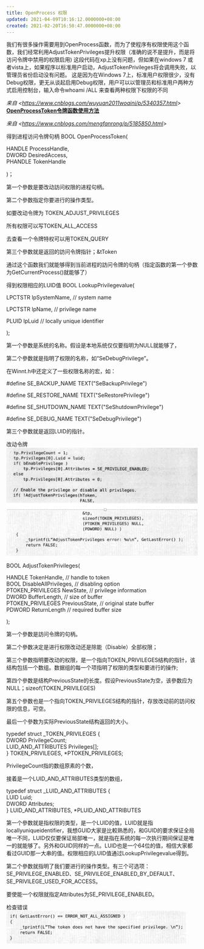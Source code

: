 ```yaml
---
title: OpenProcess 权限
updated: 2021-04-09T10:16:12.0000000+08:00
created: 2021-02-20T16:50:47.0000000+08:00
---
```


我们有很多操作需要用到OpenProcess函数，而为了使程序有权限使用这个函数，我们经常利用AdjustTokenPrivileges提升权限（准确的说不是提升，而是将访问令牌中禁用的权限启用)
这段代码在xp上没有问题，但如果在windows 7 或者vista上，如果程序以标准用户启动，AdjustTokenPrivileges将会调用失败，以管理员省份启动没有问题。
这是因为在Windows 7上，标准用户权限很少，没有Debug权限，更无从谈起启用Debug权限，用户可以以管理员和标准用户两种方式启用控制台，输入命令whoami /ALL
来查看两种权限下权限的不同

*来自 \<<https://www.cnblogs.com/wuyuan2011woaini/p/5340357.html>\>*
[**OpenProcessToken令牌函数使用方法**](https://www.cnblogs.com/mengfanrong/p/5185850.html)

*来自 \<<https://www.cnblogs.com/mengfanrong/p/5185850.html>\>*

得到进程访问令牌句柄
BOOL OpenProcessToken(

HANDLE ProcessHandle,  
DWORD DesiredAccess,  
PHANDLE TokenHandle

)；

第一个參数是要改动訪问权限的进程句柄。

第二个參数指定你要进行的操作类型。

如要改动令牌为 TOKEN_ADJUST_PRIVILEGES

所有权限可以写TOKEN_ALL_ACCESS

去查看一个令牌特权可以用TOKEN_QUERY

第三个參数就是返回的訪问令牌指针；&tToken

通过这个函数我们就能够得到当前进程的訪问令牌的句柄（指定函数的第一个參数为GetCurrentProcess()就能够了）

得到权限相应的LUID值
BOOL LookupPrivilegevalue(

LPCTSTR lpSystemName, // system name

LPCTSTR lpName, // privilege name

PLUID lpLuid // locally unique identifier

);

第一个參数是系统的名称。假设是本地系统仅仅要指明为NULL就能够了，

第二个參数就是指明了权限的名称，如“SeDebugPrivilege”。

在Winnt.h中还定义了一些权限名称的宏，如：

\#define SE_BACKUP_NAME TEXT("SeBackupPrivilege")

\#define SE_RESTORE_NAME TEXT("SeRestorePrivilege")

\#define SE_SHUTDOWN_NAME TEXT("SeShutdownPrivilege")

\#define SE_DEBUG_NAME TEXT("SeDebugPrivilege")

第三个參数就是返回LUID的指针。

改动令牌
![image1](../../../../resources/image1-63.png)

BOOL AdjustTokenPrivileges(

HANDLE TokenHandle, // handle to token  
BOOL DisableAllPrivileges, // disabling option  
PTOKEN_PRIVILEGES NewState, // privilege information  
DWORD BufferLength, // size of buffer  
PTOKEN_PRIVILEGES PreviousState, // original state buffer  
PDWORD ReturnLength // required buffer size

);

第一个參数是訪问令牌的句柄。

第二个參数决定是进行权限改动还是除能（Disable）全部权限；

第三个參数指明要改动的权限，是一个指向TOKEN_PRIVILEGES结构的指针，该结构包括一个数组。数据组的每一个项指明了权限的类型和要进行的操作;

第四个參数是结构PreviousState的长度。假设PreviousState为空，该參数应为NULL；sizeof(TOKEN_PRIVILEGES)

第五个參数也是一个指向TOKEN_PRIVILEGES结构的指针，存放改动前的訪问权限的信息，可空。

最后一个參数为实际PreviousState结构返回的大小。

typedef struct \_TOKEN_PRIVILEGES {  
DWORD PrivilegeCount;  
LUID_AND_ATTRIBUTES Privileges\[\];  
} TOKEN_PRIVILEGES, \*PTOKEN_PRIVILEGES;

PrivilegeCount指的数组原素的个数，

接着是一个LUID_AND_ATTRIBUTES类型的数组，

typedef struct \_LUID_AND_ATTRIBUTES {  
LUID Luid;  
DWORD Attributes;  
} LUID_AND_ATTRIBUTES, \*PLUID_AND_ATTRIBUTES

第一个參数就是指权限的类型，是一个LUID的值，LUID就是指locallyuniqueidentifier，我想GUID大家是比較熟悉的，和GUID的要求保证全局唯一不同，LUID仅仅要保证局部唯一，就是指在系统的每一次执行期间保证是唯一的就能够了。另外和GUID同样的一点。LUID也是一个64位的值，相信大家都看过GUID那一大串的值。权限相应的LUID值通过LookupPrivilegevalue得到。

第二个參数就指明了我们要进行的操作类型。有三个可选项：SE_PRIVILEGE_ENABLED、SE_PRIVILEGE_ENABLED_BY_DEFAULT、SE_PRIVILEGE_USED_FOR_ACCESS。

要使能一个权限就指定Attributes为SE_PRIVILEGE_ENABLED。

检查错误
![image2](../../../../resources/image2-37.png)

